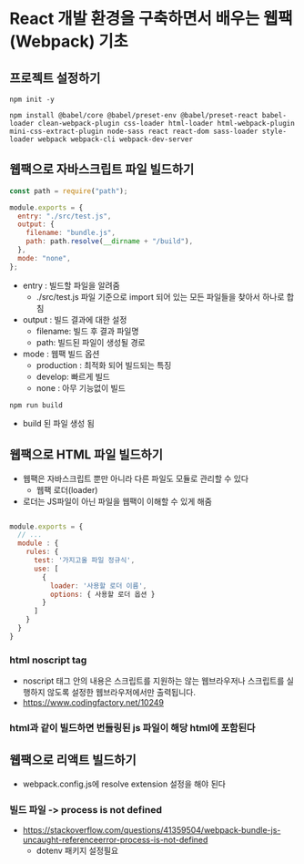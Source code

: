 # React 개발 환경을 구축하면서 배우는 웹팩(Webpack) 기초

## 프로젝트 설정하기

```
npm init -y

npm install @babel/core @babel/preset-env @babel/preset-react babel-loader clean-webpack-plugin css-loader html-loader html-webpack-plugin mini-css-extract-plugin node-sass react react-dom sass-loader style-loader webpack webpack-cli webpack-dev-server
```

## 웹팩으로 자바스크립트 파일 빌드하기

```js
const path = require("path");

module.exports = {
  entry: "./src/test.js",
  output: {
    filename: "bundle.js",
    path: path.resolve(__dirname + "/build"),
  },
  mode: "none",
};
```

- entry : 빌드할 파일을 알려줌
  - ./src/test.js 파일 기준으로 import 되어 있는 모든 파일들을 찾아서 하나로 합침
- output : 빌드 결과에 대한 설정
  - filename: 빌드 후 결과 파일명
  - path: 빌드된 파일이 생성될 경로
- mode : 웹팩 빌드 옵션
  - production : 최적화 되어 빌드되는 특징
  - develop: 빠르게 빌드
  - none : 아무 기능없이 빌드

```
npm run build
```

- build 된 파일 생성 됨

## 웹팩으로 HTML 파일 빌드하기

- 웹팩은 자바스크립트 뿐만 아니라 다른 파일도 모듈로 관리할 수 있다
  - 웹팩 로더(loader)
- 로더는 JS파일이 아닌 파일을 웹팩이 이해할 수 있게 해줌

```js

module.exports = {
  // ...
  module : {
    rules: {
      test: '가지고올 파일 정규식',
      use: [
        {
          loader: '사용할 로더 이름',
          options: { 사용할 로더 옵션 }
        }
      ]
    }
  }
}
```

### html noscript tag

- noscript 태그 안의 내용은 스크립트를 지원하는 않는 웹브라우저나 스크립트를 실행하지 않도록 설정한 웹브라우저에서만 출력됩니다.
- https://www.codingfactory.net/10249

### html과 같이 빌드하면 번들링된 js 파일이 해당 html에 포함된다

## 웹팩으로 리액트 빌드하기

- webpack.config.js에 resolve extension 설정을 해야 된다

### 빌드 파일 -> process is not defined

- https://stackoverflow.com/questions/41359504/webpack-bundle-js-uncaught-referenceerror-process-is-not-defined
  - dotenv 패키지 설정필요
